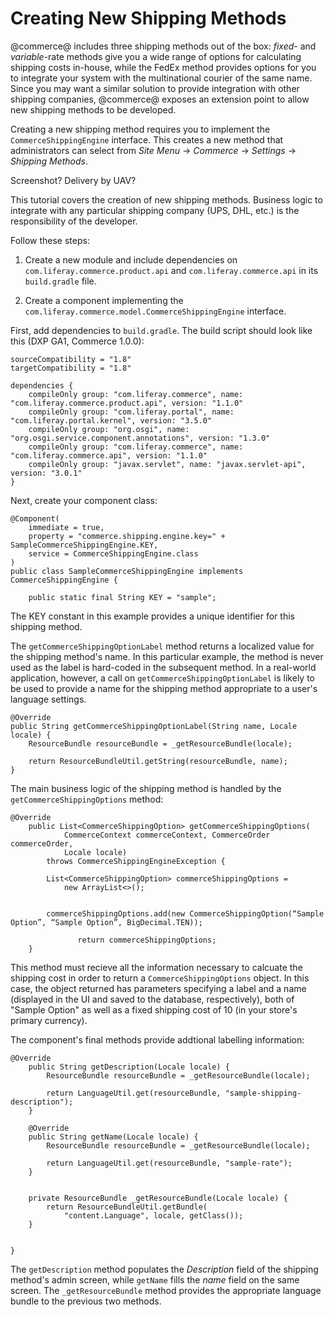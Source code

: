 # Creating New Shipping Methods

@commerce@ includes three shipping methods out of the box: *fixed*- and
*variable*-rate methods give you a wide range of options for calculating shipping
costs in-house, while the FedEx method provides options for you to integrate
your system with the multinational courier of the same name. Since you may want
a similar solution to provide integration with other shipping companies,
@commerce@ exposes an extension point to allow new shipping methods to be
developed.

Creating a new shipping method requires you to implement the
`CommerceShippingEngine` interface. This creates a new method that
administrators can select from *Site Menu* &rarr; *Commerce* &rarr; *Settings*
&rarr; *Shipping Methods*.

Screenshot? Delivery by UAV?

This tutorial covers the creation of new shipping methods. Business logic to
integrate with any particular shipping company (UPS, DHL, etc.) is the
responsibility of the developer.

Follow these steps:

1.  Create a new module and include dependencies on
    `com.liferay.commerce.product.api` and `com.liferay.commerce.api` in its `build.gradle`
    file.

2.  Create a component implementing the
    `com.liferay.commerce.model.CommerceShippingEngine` interface.

First, add dependencies to `build.gradle`. The build script should look like
this (DXP GA1, Commerce 1.0.0):

    sourceCompatibility = "1.8"
    targetCompatibility = "1.8"

    dependencies {
        compileOnly group: "com.liferay.commerce", name: "com.liferay.commerce.product.api", version: "1.1.0"
        compileOnly group: "com.liferay.portal", name: "com.liferay.portal.kernel", version: "3.5.0"
        compileOnly group: "org.osgi", name: "org.osgi.service.component.annotations", version: "1.3.0"
        compileOnly group: "com.liferay.commerce", name: "com.liferay.commerce.api", version: "1.1.0"
        compileOnly group: "javax.servlet", name: "javax.servlet-api", version: "3.0.1"
    }

Next, create your component class:

    @Component(
        immediate = true,
        property = "commerce.shipping.engine.key=" + SampleCommerceShippingEngine.KEY,
        service = CommerceShippingEngine.class
    )
    public class SampleCommerceShippingEngine implements CommerceShippingEngine {

        public static final String KEY = "sample";

The KEY constant in this example provides a unique identifier for this shipping method.

The `getCommerceShippingOptionLabel` method returns a localized value for the
shipping method's name. In this particular example, the method is never used as
the label is hard-coded in the subsequent method. In a real-world application,
however, a call on `getCommerceShippingOptionLabel` is likely to be used to
provide a name for the shipping method appropriate to a user's language
settings.

    @Override
    public String getCommerceShippingOptionLabel(String name, Locale locale) {
        ResourceBundle resourceBundle = _getResourceBundle(locale);

        return ResourceBundleUtil.getString(resourceBundle, name);
    }

The main business logic of the shipping method is handled by the
`getCommerceShippingOptions` method:


    @Override
        public List<CommerceShippingOption> getCommerceShippingOptions(
                CommerceContext commerceContext, CommerceOrder commerceOrder,
                Locale locale)
            throws CommerceShippingEngineException {

            List<CommerceShippingOption> commerceShippingOptions =
                new ArrayList<>();


            commerceShippingOptions.add(new CommerceShippingOption(“Sample Option”, “Sample Option”, BigDecimal.TEN));
            
                   return commerceShippingOptions;
        }

This method must recieve all the information necessary to calcuate the shipping
cost in order to return a `CommerceShippingOptions` object. In this case, the
object returned has parameters specifying a label and a name (displayed in the
UI and saved to the database, respectively), both of "Sample Option" as well as
a fixed shipping cost of 10 (in your store's primary currency).

The component's final methods provide addtional labelling information:

    @Override
        public String getDescription(Locale locale) {
            ResourceBundle resourceBundle = _getResourceBundle(locale);

            return LanguageUtil.get(resourceBundle, "sample-shipping-description");
        }

        @Override
        public String getName(Locale locale) {
            ResourceBundle resourceBundle = _getResourceBundle(locale);

            return LanguageUtil.get(resourceBundle, "sample-rate");
        }


        private ResourceBundle _getResourceBundle(Locale locale) {
            return ResourceBundleUtil.getBundle(
                "content.Language", locale, getClass());
        }


    }

The `getDescription` method populates the *Description* field of the shipping
method's  admin screen, while `getName` fills the *name* field on the same
screen. The `_getResourceBundle` method provides the appropriate language
bundle to the previous two methods.
